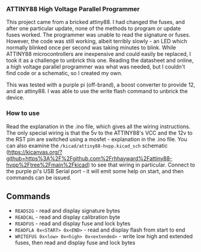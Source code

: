 ### ATTINY88 High Voltage Parallel Programmer

This project came from a bricked attiny88. I had changed the fuses, and after
one particular update, none of the methods to program or update fuses worked.
The programmer was unable to read the signature or fuses. However, the code
was still working, albeit terribly slowly - an LED which normally blinked once
per second was taking minutes to blink. While ATTINY88 microcontrollers are
inexpensive and could easily be replaced, I took it as a challenge to unbrick
this one. Reading the datasheet and online, a high voltage parallel programmer
was what was needed, but I couldn't find code or a schematic, so I created my
own.

This was tested with a purple pi (off-brand), a boost converter to provide 12,
and an attiny88. I was able to use the write flash command to unbrick the
device.

### How to use

Read the explanation in the .ino file, which gives all the wiring instructions.
The only special wiring is that the 5v to the ATTINY88's VCC and the 12v to the
RST pin are switched using a mosfet - explanation in the .ino file. You can
also examine the `/kicad/attiny88-hvpp.kicad_sch` schematic 
(https://kicanvas.org/?github=https%3A%2F%2Fgithub.com%2Frhhayward%2Fattiny88-hvpp%2Ftree%2Fmain%2Fkicad)
to see that wiring in particular. Connect to the purple pi's USB Serial port -
it will emit some help on start, and then commands can be issued.

## Commands

* `READSIG` - read and display signature bytes
* `READCAL` - read and display calibration byte
* `READFUS` - read and display fuse and lock bytes
* `READFLA 0x<START> 0x<END>` - read and display flash from start to end
* `WRITEFUS 0x<low> 0x<high> 0x<extended>` - write low high and extended
  fuses, then read and display fuse and lock bytes

